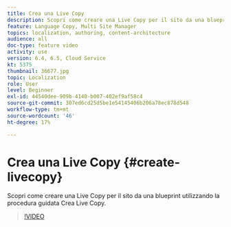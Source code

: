 ```yaml
---
title: Crea una Live Copy
description: Scopri come creare una Live Copy per il sito da una blueprint utilizzando la procedura guidata Crea Live Copy.
feature: Language Copy, Multi Site Manager
topics: localization, authoring, content-architecture
audience: all
doc-type: feature video
activity: use
version: 6.4, 6.5, Cloud Service
kt: 5375
thumbnail: 36677.jpg
topic: Localization
role: User
level: Beginner
exl-id: 44540dee-909b-4140-b007-402ef9af58c4
source-git-commit: 307ed6cd25d5be1e54145406b206a78ec878d548
workflow-type: tm+mt
source-wordcount: '46'
ht-degree: 17%

---
```


# Crea una Live Copy {#create-livecopy}

Scopri come creare una Live Copy per il sito da una blueprint utilizzando la procedura guidata Crea Live Copy.

>[!VIDEO](https://video.tv.adobe.com/v/36677?quality=12&learn=on)
